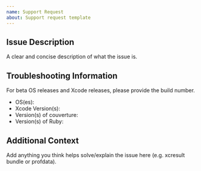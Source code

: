 ```yaml
---
name: Support Request
about: Support request template
---
```

## Issue Description
A clear and concise description of what the issue is.

## Troubleshooting Information
For beta OS releases and Xcode releases, please provide the build number.
* OS(es):
* Xcode Version(s):
* Version(s) of couverture:
* Version(s) of Ruby:

## Additional Context
Add anything you think helps solve/explain the issue here (e.g. xcresult bundle or profdata).
